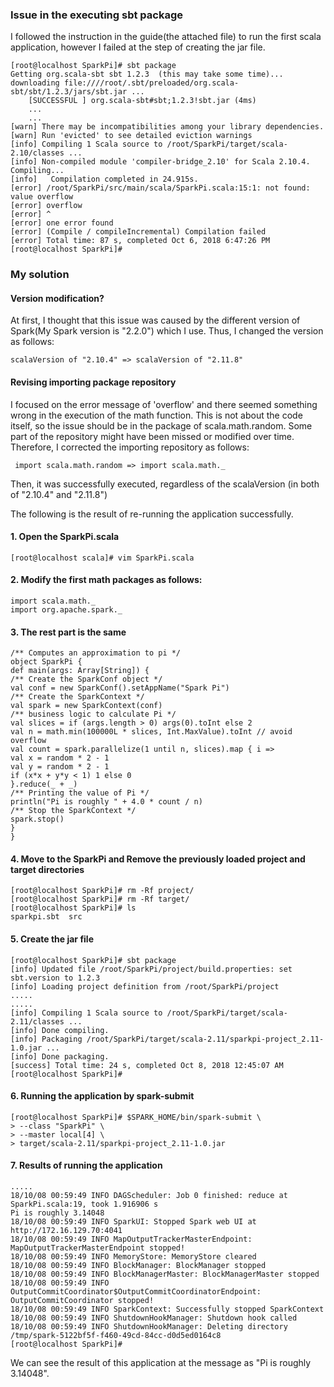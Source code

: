 ### Issue in the executing sbt package

I followed the instruction in the guide(the attached file) to run the first scala application,
however I failed at the step of creating the jar file.

```
[root@localhost SparkPi]# sbt package
Getting org.scala-sbt sbt 1.2.3  (this may take some time)...
downloading file:////root/.sbt/preloaded/org.scala-sbt/sbt/1.2.3/jars/sbt.jar ...
	[SUCCESSFUL ] org.scala-sbt#sbt;1.2.3!sbt.jar (4ms)
	...
	...
[warn] There may be incompatibilities among your library dependencies.
[warn] Run 'evicted' to see detailed eviction warnings
[info] Compiling 1 Scala source to /root/SparkPi/target/scala-2.10/classes ...
[info] Non-compiled module 'compiler-bridge_2.10' for Scala 2.10.4. Compiling...
[info]   Compilation completed in 24.915s.
[error] /root/SparkPi/src/main/scala/SparkPi.scala:15:1: not found: value overflow
[error] overflow
[error] ^
[error] one error found
[error] (Compile / compileIncremental) Compilation failed
[error] Total time: 87 s, completed Oct 6, 2018 6:47:26 PM
[root@localhost SparkPi]#
```
### My solution
#### Version modification?
At first, I thought that this issue was caused by the different version of Spark(My Spark version is "2.2.0") which I use. Thus, I changed the version as follows:
```
scalaVersion of "2.10.4" => scalaVersion of "2.11.8" 
```
#### Revising importing package repository
I focused on the error message of 'overflow' and there seemed something wrong in the execution of the math function. This is not about the code itself, so the issue should be in the package of scala.math.random. Some part of the repository might have been missed or modified over time. Therefore, I corrected the importing repository as follows:
```
 import scala.math.random => import scala.math._
```
Then, it was successfully executed, regardless of the scalaVersion (in both of "2.10.4" and "2.11.8")

The following is the result of re-running the application successfully.

#### 1. Open the SparkPi.scala
```
[root@localhost scala]# vim SparkPi.scala
```
#### 2. Modify the first math packages as follows:
```
import scala.math._
import org.apache.spark._
```
#### 3. The rest part is the same
```
/** Computes an approximation to pi */
object SparkPi {
def main(args: Array[String]) {
/** Create the SparkConf object */
val conf = new SparkConf().setAppName("Spark Pi")
/** Create the SparkContext */
val spark = new SparkContext(conf)
/** business logic to calculate Pi */
val slices = if (args.length > 0) args(0).toInt else 2
val n = math.min(100000L * slices, Int.MaxValue).toInt // avoid
overflow
val count = spark.parallelize(1 until n, slices).map { i =>
val x = random * 2 - 1
val y = random * 2 - 1
if (x*x + y*y < 1) 1 else 0
}.reduce(_ + _)
/** Printing the value of Pi */
println("Pi is roughly " + 4.0 * count / n)
/** Stop the SparkContext */
spark.stop()
}
}
```
#### 4. Move to the SparkPi and Remove the previously loaded project and target directories
```
[root@localhost SparkPi]# rm -Rf project/
[root@localhost SparkPi]# rm -Rf target/
[root@localhost SparkPi]# ls
sparkpi.sbt  src
```
#### 5. Create the jar file
```
[root@localhost SparkPi]# sbt package
[info] Updated file /root/SparkPi/project/build.properties: set sbt.version to 1.2.3
[info] Loading project definition from /root/SparkPi/project
.....
.....
[info] Compiling 1 Scala source to /root/SparkPi/target/scala-2.11/classes ...
[info] Done compiling.
[info] Packaging /root/SparkPi/target/scala-2.11/sparkpi-project_2.11-1.0.jar ...
[info] Done packaging.
[success] Total time: 24 s, completed Oct 8, 2018 12:45:07 AM
[root@localhost SparkPi]# 
```
#### 6. Running the application by spark-submit
```
[root@localhost SparkPi]# $SPARK_HOME/bin/spark-submit \
> --class "SparkPi" \
> --master local[4] \
> target/scala-2.11/sparkpi-project_2.11-1.0.jar
```
#### 7. Results of running the application
```
.....
18/10/08 00:59:49 INFO DAGScheduler: Job 0 finished: reduce at SparkPi.scala:19, took 1.916906 s
Pi is roughly 3.14048
18/10/08 00:59:49 INFO SparkUI: Stopped Spark web UI at http://172.16.129.70:4041
18/10/08 00:59:49 INFO MapOutputTrackerMasterEndpoint: MapOutputTrackerMasterEndpoint stopped!
18/10/08 00:59:49 INFO MemoryStore: MemoryStore cleared
18/10/08 00:59:49 INFO BlockManager: BlockManager stopped
18/10/08 00:59:49 INFO BlockManagerMaster: BlockManagerMaster stopped
18/10/08 00:59:49 INFO OutputCommitCoordinator$OutputCommitCoordinatorEndpoint: OutputCommitCoordinator stopped!
18/10/08 00:59:49 INFO SparkContext: Successfully stopped SparkContext
18/10/08 00:59:49 INFO ShutdownHookManager: Shutdown hook called
18/10/08 00:59:49 INFO ShutdownHookManager: Deleting directory /tmp/spark-5122bf5f-f460-49cd-84cc-d0d5ed0164c8
[root@localhost SparkPi]#
```
We can see the result of this application at the message as "Pi is roughly 3.14048".










